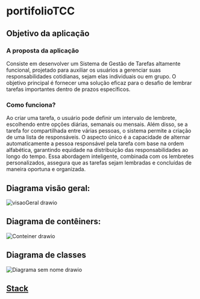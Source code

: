# portifolioTCC

## Objetivo da aplicação
### A proposta da aplicação 
Consiste em desenvolver um Sistema de Gestão de Tarefas altamente funcional, projetado para auxiliar os usuários a gerenciar suas responsabilidades cotidianas, sejam elas individuais ou em grupo. O objetivo principal é fornecer uma solução eficaz para o desafio de lembrar tarefas importantes dentro de prazos específicos.

### Como funciona?
Ao criar uma tarefa, o usuário pode definir um intervalo de lembrete, escolhendo entre opções diárias, semanais ou mensais. Além disso, se a tarefa for compartilhada entre várias pessoas, o sistema permite a criação de uma lista de responsáveis. O aspecto único é a capacidade de alternar automaticamente a pessoa responsável pela tarefa com base na ordem alfabética, garantindo equidade na distribuição das responsabilidades ao longo do tempo. Essa abordagem inteligente, combinada com os lembretes personalizados, assegura que as tarefas sejam lembradas e concluídas de maneira oportuna e organizada.

## Diagrama visão geral:

![visaoGeral drawio](https://github.com/victorEsantos/portifolioTCC/assets/61585518/894e6e19-5287-4d1e-84e5-77d5122c6d3e)


## Diagrama de contêiners:

![Conteiner drawio](https://github.com/victorEsantos/portifolioTCC/assets/61585518/633ce826-a909-4d08-984a-cd589fc10287)

## Diagrama de classes

![Diagrama sem nome drawio](https://github.com/victorEsantos/portifolioTCC/assets/61585518/1a014556-35db-4ba1-abbc-854e6499c3e2)

## [Stack](Stack.md)
